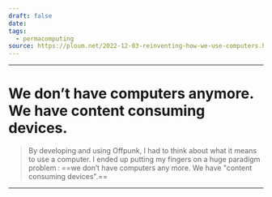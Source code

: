 ```yaml
---
draft: false
date: 
tags:
  - permacomputing
source: https://ploum.net/2022-12-03-reinventing-how-we-use-computers.html
---
```


___
# We don’t have computers anymore. We have content consuming devices. 

>By developing and using Offpunk, I had to think about what it means to use a computer. I ended up putting my fingers on a huge paradigm problem : ==we don’t have computers any more. We have "content consuming devices".==

---

